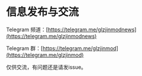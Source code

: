 # 信息发布与交流

Telegram 频道：[https://telegram.me/glzjinmodnews](https://telegram.me/glzjinmodnews)

Telegram 群：[https://telegram.me/glzjinmod](https://telegram.me/glzjinmod)

仅供交流，有问题还是请发issue。
